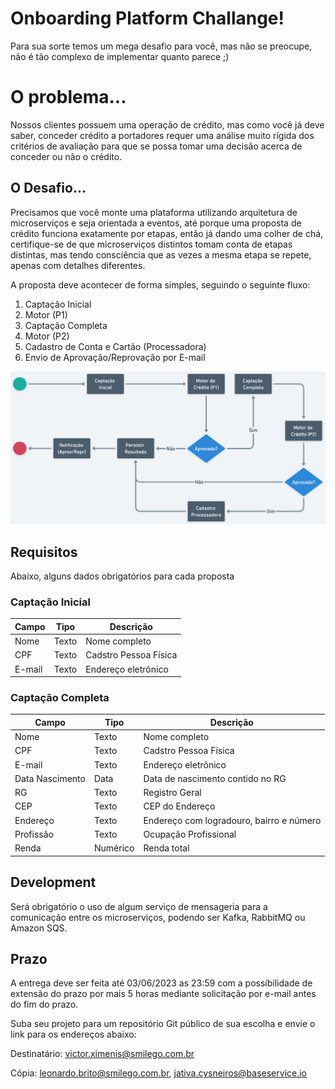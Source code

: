 # Onboarding Platform Challange!

Para sua sorte temos um mega desafio para você, mas não se preocupe, não é tão complexo de implementar quanto parece ;)


# O problema...

Nossos clientes possuem uma operação de crédito, mas como você já deve saber, conceder crédito a portadores requer uma análise muito rígida dos critérios de avaliação para que se possa tomar uma decisão acerca de conceder ou não o crédito.

## O Desafio...

Precisamos que você monte uma plataforma utilizando arquitetura de microserviços e seja orientada a eventos, até porque uma proposta de crédito funciona exatamente por etapas, então já dando uma colher de chá, certifique-se de que microserviços distintos tomam conta de etapas distintas, mas tendo consciência que as vezes a mesma etapa se repete, apenas com detalhes diferentes.

A proposta deve acontecer de forma simples, seguindo o seguinte fluxo:

1. Captação Inicial
2. Motor (P1)
3. Captação Completa
4. Motor (P2)
5. Cadastro de Conta e Cartão (Processadora)
6. Envio de Aprovação/Reprovação por E-mail

![Fluxo de Proposta](./fluxo.png)

## Requisitos

Abaixo, alguns dados obrigatórios para cada proposta

### Captação Inicial

|Campo           |Tipo               |Descrição                                               |
|----------------|-------------------|--------------------------------------------------------|
|Nome			 |Texto              |Nome completo                                           |
|CPF			 |Texto              |Cadstro Pessoa Física                                   |
|E-mail			 |Texto              |Endereço eletrônico                                     |

### Captação Completa

|Campo           |Tipo               |Descrição                                               |
|----------------|-------------------|--------------------------------------------------------|
|Nome			 |Texto              |Nome completo                                           |
|CPF			 |Texto              |Cadstro Pessoa Física                                   |
|E-mail			 |Texto              |Endereço eletrônico                                     |
|Data Nascimento |Data               |Data de nascimento contido no RG                        |
|RG 			 |Texto              |Registro Geral                                          |
|CEP			 |Texto              |CEP do Endereço                                         |
|Endereço		 |Texto              |Endereço com logradouro, bairro e número                |
|Profissão		 |Texto              |Ocupação Profissional                                   |
|Renda			 |Numérico           |Renda total                                             |


## Development

Será obrigatório o uso de algum serviço de mensageria para a comunicação entre os microserviços, podendo ser Kafka, RabbitMQ ou Amazon SQS.

## Prazo

A entrega deve ser feita até 03/06/2023 as 23:59 com a possíbilidade de extensão do prazo por mais 5 horas mediante solicitação por e-mail antes do fim do prazo.

Suba seu projeto para um repositório Git público de sua escolha e envie o link para os endereços abaixo:

Destinatário: victor.ximenis@smilego.com.br

Cópia: leonardo.brito@smilego.com.br, 
jativa.cysneiros@baseservice.io